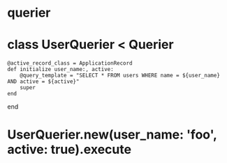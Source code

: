 # querier

# class UserQuerier < Querier
    @active_record_class = ApplicationRecord
    def initialize user_name:, active:
        @query_template = "SELECT * FROM users WHERE name = ${user_name} AND active = ${active}"
        super
    end
end

# UserQuerier.new(user_name: 'foo', active: true).execute
